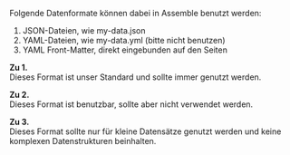 Folgende Datenformate können dabei in Assemble benutzt werden:

1. JSON-Dateien, wie my-data.json
2. YAML-Dateien, wie my-data.yml (bitte nicht benutzen)
3. YAML Front-Matter, direkt eingebunden auf den Seiten

**Zu 1.**  
Dieses Format ist unser Standard und sollte immer genutzt werden.

**Zu 2.**  
Dieses Format ist benutzbar, sollte aber nicht verwendet werden.

**Zu 3.**  
Dieses Format sollte nur für kleine Datensätze genutzt werden und keine komplexen Datenstrukturen beinhalten.